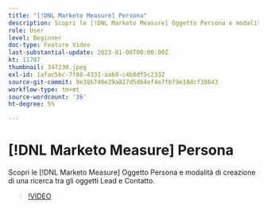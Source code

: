 ```yaml
---
title: "[!DNL Marketo Measure] Persona"
description: Scopri le [!DNL Marketo Measure] Oggetto Persona e modalità di creazione di una ricerca tra gli oggetti Lead e Contatto.
role: User
level: Beginner
doc-type: Feature Video
last-substantial-update: 2023-01-06T00:00:00Z
kt: 11707
thumbnail: 347230.jpeg
exl-id: 1afac56c-7f88-4331-aab9-c4b8df5c2332
source-git-commit: 9e38b740e29a827d5d64ef4e7fbf9e18dcf30643
workflow-type: tm+mt
source-wordcount: '36'
ht-degree: 5%

---
```


# [!DNL Marketo Measure] Persona

Scopri le [!DNL Marketo Measure] Oggetto Persona e modalità di creazione di una ricerca tra gli oggetti Lead e Contatto.

>[!VIDEO](https://video.tv.adobe.com/v/347230/?quality=12&learn=on)
